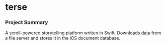 # terse

### Project Summary
A scroll-powered storytelling platform written in Swift. Downloads data from a file server and stores it in the iOS document database.
